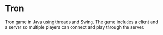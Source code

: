Tron
====

Tron game in Java using threads and Swing. The game includes a client and a server so multiple players can connect and play through the server.


